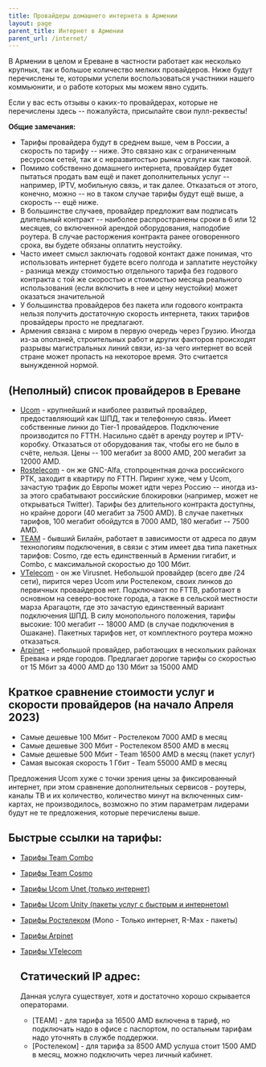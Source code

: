 ```yaml
---
title: Провайдеры домашнего интернета в Армении
layout: page
parent_title: Интернет в Армении
parent_url: /internet/
---
```


В Армении в целом и Ереване в частности работает как несколько крупных, так и большое количество мелких провайдеров. Ниже будут перечислены те, которыми успели воспользоваться участники нашего коммьюнити, и о работе которых мы можем явно судить.

Если у вас есть отзывы о каких-то провайдерах, которые не перечислены здесь -- пожалуйста, присылайте свои пулл-реквесты!

**Общие замечания:**

* Тарифы провайдера будут в среднем выше, чем в России, а скорость по тарифу -- ниже. Это связано как с ограниченным ресурсом сетей, так и с неразвитостью рынка услуги как таковой.
* Помимо собственно домашнего интернета, провайдер будет пытаться продать вам ещё и пакет дополнительных услуг -- например, IPTV, мобильную связь, и так далее. Отказаться от этого, конечно, можно -- но в таком случае тарифы будут ещё выше, а скорость -- ещё ниже.
* В большинстве случаев, провайдер предложит вам подписать длительный контракт -- наиболее распространены сроки в 6 или 12 месяцев, со включенной арендой оборудования, наподобие роутера. В случае расторжения контракта ранее оговоренного срока, вы будете обязаны оплатить неустойку.
* Часто имеет смысл заключать годовой контакт даже понимая, что использовать интернет будете всего полгода и заплатите неустойку - разница между стоимостью отдельного тарифа без годового контракта с той же скоростью и стоимостью месяца реального использования (если включить в нее и цену неустойки)  может оказаться значительной
* У большинства провайдеров без пакета или годового контракта нельзя получить достаточную скорость интернета, таких тарифов провайдеры просто не предлагают.
* Армения связана с миром в первую очередь через Грузию. Иногда из-за оползней, строительных работ и других факторов происходят разрывы магистральных линий связи, из-за чего интернет во всей стране может пропасть на некоторое время. Это считается вынужденной нормой.

## (Неполный) список провайдеров в Ереване

* [Ucom](https://www.ucom.am/ru/personal) - крупнейший и наиболее развитый провайдер, предоставляющий как ШПД, так и телефонную связь. Имеет собственные линки до Tier-1 провайдеров. Подключение производится по FTTH. Насильно сдаёт в аренду роутер и IPTV-коробку. Отказаться от оборудования так, чтобы его не было в счёте, нельзя. Цены -- 100 мегабит за 8000 AMD, 200 мегабит за 12000 AMD.
* [Rostelecom](https://rostelecom.am/ru) - он же GNC-Alfa, стопроцентная дочка российского РТК, заходит в квартиру по FTTH. Пиринг хуже, чем у Ucom, зачастую трафик до Европы может идти через Россию -- иногда из-за этого срабатывают российские блокировки (например, может не открываться Twitter). Тарифы без длительного контракта доступны, но крайне дороги (40 мегабит за 7500 AMD). В случае пакетных тарифов, 100 мегабит обойдутся в 7000 AMD, 180 мегабит -- 7500 AMD.
* [TEAM](https://www.telecomarmenia.am/) - бывший Билайн, работает в зависимости от адреса по двум технологиям подключения, в связи с этим имеет два типа пакетных тарифов: Cosmo, где есть единственный в Армении гигабит, и Combo, с максимальной скоростью до 100 Мбит.
* [VTelecom](https://virusnet.am) - он же Virusnet. Небольшой провайдер (всего две /24 сети), пирится через Ucom или Ростелеком, своих линков до первичных провайдеров нет. Подключают по FTTB, работают в основном на северо-востоке города, а также в сельской местности марза Арагацотн, где это зачастую единственный вариант подключения ШПД. В силу монопольного положения, тарифы высокие: 100 мегабит -- 18000 AMD (в случае подключения в Ошакане). Пакетных тарифов нет, от комплектного роутера можно отказаться.
* [Arpinet](https://arpinet.am/)  - небольшой провайдер, работающих в нескольких районах Еревана и ряде городов. Предлагает дорогие тарифы со скоростью от 15 Мбит за 4000 AMD до 130 Мбит за 15000 AMD

## Краткое сравнение стоимости услуг и скорости провайдеров (на начало Апреля 2023)
* Самые дешевые 100 Мбит - Ростелеком 7000 AMD в месяц
* Самые дешевые 300 Мбит - Ростелеком 8500 AMD в месяц
* Самые дешевые 500 Мбит - Team 16500 AMD в месяц (пакет услуг)
* Самая высокая скорость 1 Гбит - Team 55000 AMD в месяц

Предложения Ucom хуже с точки зрения цены за фиксированный интернет, при этом сравнение дополнительных сервисов - роутеры, каналы ТВ и их количество, количество минут на включенных сим-картах, не производилось, возможно по этим параметрам лидерами будут не те предложения, которые перечислены выше.

## Быстрые ссылки на тарифы:
* [Тарифы Team Combo](https://www.telecomarmenia.am/ru/combo)  
* [Тарифы Team Cosmo](https://www.telecomarmenia.am/ru/cosmo)  
* [Тарифы Ucom Unet (только интернет)](https://www.ucom.am/ru/personal/home-services/unetx/u-net/)  
* [Тарифы Ucom Unity (пакеты услуг с быстрым и интернетом)](https://unity.ucom.am/)  
* [Тарифы Ростелеком](https://rostelecom.am/ru/for-home) (Mono - Только интернет, R-Max - пакеты)  
* [Тарифы Arpinet](https://arpinet.am/internet)
* [Тарифы VTelecom](https://vtelecom.am/%D5%8F%D5%A1%D5%B6-%D5%80%D5%A1%D5%B4%D5%A1%D6%80/%D4%BB%D5%B6%D5%BF%D5%A5%D6%80%D5%B6%D5%A5%D5%BF)

  ## Статический IP адрес:
  Данная услуга существует, хотя и достаточно хорошо скрывается операторами.
  * [TEAM] - для тарифа за 16500 AMD включена в тариф, но подключать надо в офисе с паспортом, по остальным тарифам надо уточнять в службе поддержки.
  * [Ростелеком] - для тарифа за 8500 AMD услуша стоит 1500 AMD в месяц, можно подключить через личный кабинет.
